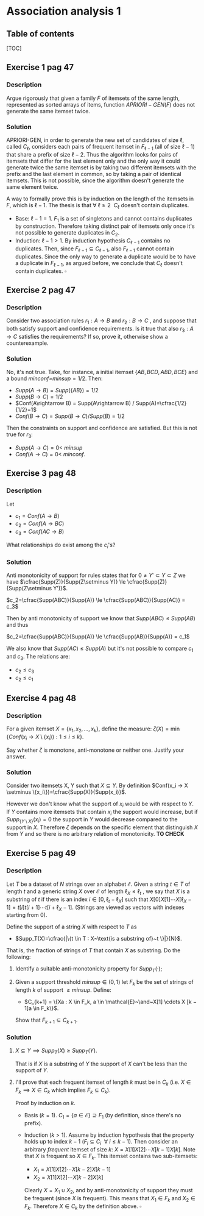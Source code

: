 # Association analysis 1

## Table of contents

[TOC]

## Exercise 1 pag 47

### Description

Argue rigorously that given a family $F$ of itemsets of the same length, represented as sorted arrays of items, function $APRIORI-GEN(F)$ does not generate the same itemset twice.

### Solution

APRIORI-GEN, in order to generate the new set of candidates of size $\ell$, called $C_\ell$, considers each pairs of frequent itemset in $F_{\ell-1}$ (all of size $\ell-1$) that share a prefix of size $\ell-2$. Thus the algorithm looks for pairs of itemsets that differ for the last element only and the only way it could generate twice the same itemset is by taking two different itemsets with the prefix and the last element in common, so by taking a pair of identical itemsets. This is not possible, since the algorithm doesn't generate the same element twice.

A way to formally prove this is by induction on the length of the itemsets in $F$, which is $\ell-1$. The thesis is that $\forall~\ell \ge 2~~C_\ell$ doesn't contain duplicates.  

- Base: $\ell-1 = 1$. $F_1$ is a set of singletons and cannot contains duplicates by construction. Therefore taking distinct pair of itemsets only once it's not possible to generate duplicates in $C_2$.
- Induction: $\ell -1 > 1$. By induction hypothesis $C_{\ell-1}$ contains no duplicates. Then, since $F_{\ell-1} \subseteq C_{\ell-1}$, also $F_{\ell-1}$ cannot contain duplicates. Since the only way to generate a duplicate would be to have a duplicate in $F_{\ell-1}$, as argued before, we conclude that $C_\ell$ doesn't contain duplicates. $\square$



## Exercise 2 pag 47

### Description

Consider two association rules $r_1 : A → B$  and  $r_2 : B → C$ , and suppose that both satisfy support and confidence requirements. Is it true that also $r_3 : A → C$ satisfies the requirements? If so, prove it, otherwise show a counterexample.

### Solution

 No, it's not true. Take, for instance, a initial itemset $\{AB, BCD, ABD, BCE\}$ and a bound *minconf$=$minsup*$=1/2$. Then: 

- $Supp(A\rightarrow B) = Supp(\{AB\}) = 1/2$ 
- $Supp(B \rightarrow C) = 1/2$
- $Conf(A\rightarrow B) = Supp(A\rightarrow B) / Supp(A)=\cfrac{1/2}{1/2}=1$
- $Conf(B \rightarrow C) = Supp(B \rightarrow C) / Supp(B)= 1/2$

Then the constraints on support and confidence are satisfied. But this is not true for $r_3$:

- $Supp(A \rightarrow C) = 0 <$ *minsup*
- $Conf(A \rightarrow C) = 0 <$ *minconf*.



## Exercise 3 pag 48

### Description

Let

- $c_1 = Conf(A → B)$
- $c_2 = Conf(A → BC )$
- $c_3 = Conf(AC → B)$

What relationships do exist among the $c_i$'s?

### Solution

Anti monotonicity of support for rules states that for $0 \ne Y' \subset Y \subset Z$ we have $\cfrac{Supp(Z)}{Supp(Z\setminus Y)} \le \cfrac{Supp(Z)}{Supp(Z\setminus Y')}$.

$c_2=\cfrac{Supp(ABC)}{Supp(A)} \le \cfrac{Supp(ABC)}{Supp(AC)} = c_3$ 

Then by anti monotonicity of support we know that $Supp(ABC) \le Supp(AB)$ and thus

$c_2=\cfrac{Supp(ABC)}{Supp(A)} \le \cfrac{Supp(AB)}{Supp(A)} = c_1$

We also know that $Supp(AC) \le Supp(A)$ but it's not possible to compare $c_1$ and $c_3$.
The relations are:

- $c_2 \le c_3$
- $c_2 \le c_1$



## Exercise 4 pag 48

### Description

For a given itemset $X = \{x_1 , x_2 , . . . , x_k\}$, define the measure: $\zeta(X ) =\min \{Conf(x_i → X \setminus \{x_i\}) : 1 ≤ i ≤ k\}$. 

Say whether $\zeta$ is monotone, anti-monotone or neither one. Justify your answer.

### Solution

Consider two itemsets X, Y such that $X \subseteq Y$. By definition $Conf(x_i → X \setminus \{x_i\})=\cfrac{Supp(X)}{Supp(x_i)}$. 

However we don't know what the support of $x_i$ would be with respect to $Y$. If $Y$ contains more itemsets that contain $x_i$ the support would increase, but if $Supp_{\{Y \setminus X\}}(x_i)=0$ the support in $Y$ would decrease compared to the support in $X$. Therefore $\zeta$ depends on the specific element that distinguish $X$ from $Y$ and so there is no arbitrary relation of monotonicity. **TO CHECK**



## Exercise 5 pag 49

### Description

Let $T$ be a dataset of $N$ strings over an alphabet $\mathcal{E}$. Given a string $t ∈ T$ of length $t$ and a generic string $X$ over $\mathcal{E}$ of length $\ell_X ≤ \ell_t$ , we say that $X$ is a substring of $t$ if there is an index $i ∈ [0, \ell_t − \ell_X]$ such that $X[0]X[1] \cdots X [\ell_X − 1] = t[i]t[i + 1] \cdots t[i + \ell_X − 1]$. (Strings are viewed
as vectors with indexes starting from $0$). 

Define the support of a string $X$ with respect to $T$ as

- $Supp_T(X)=\cfrac{|\{t \in T : X~\text{is a substring of}~t \}|}{N}$.

That is, the fraction of strings of $T$ that contain $X$ as substring. Do the following:

1. Identify a suitable anti-monotonicity property for $Supp_T (·)$;

2. Given a support threshold $minsup ∈ (0, 1)$ let $F_ k$ be the set of strings of length $k$ of support $≥ minsup$. Define:

   - $C_{k+1} = \{Xa : X \in F_k, a \in \mathcal{E}~\and~X[1] \cdots X [k − 1]a \in F_k\}$.

   Show that $F_{k+1} \subseteq C_{k+1}$.

### Solution

1. $X \subseteq Y \implies Supp_T(X) \ge Supp_T(Y)$. 

   That is if $X$ is a substring of $Y$ the support of $X$ can't be less than the support of $Y$.

2. I'll prove that each frequent itemset of length $k$ must be in $C_k$ (i.e. $X \in F_k \implies X \in C_k$ which implies $F_k \subseteq C_k$).

   Proof by induction on $k$. 

   - Basis ($k=1$). $C_1=\{a \in \mathcal{E}\} \supseteq F_1$ (by definition, since there's no prefix).

   - Induction ($k > 1$).  Assume by induction hypothesis that the property holds up to index $k-1$ ($F_{i} \subseteq C_{i}~~\forall~i \le k-1$). Then consider an arbitrary _frequent_ itemset of size $k$: $X=X[1]X[2]\cdots X[k-1]X[k]$. Note that $X$ is frequent so $X \in F_k$. 
     This itemset contains two sub-itemsets: 

     - $X_1=X[1]X[2]\cdots  X[k-2]X[k-1]$
     - $X_2=X[1]X[2]\cdots X[k-2]X[k]$

     Clearly $X=X_1 \cup X_2$, and by anti-monotonicity of support they must be frequent (since $X$ is frequent). This means that $X_1 \in F_k$ and $X_2 \in F_k$. Therefore $X \in C_k$ by the definition above. $\square$

